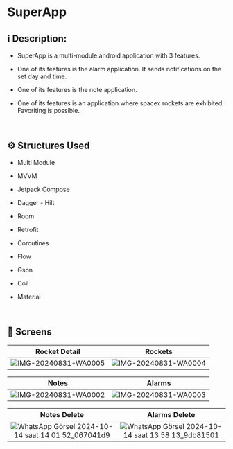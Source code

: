 # SuperApp

## ℹ️ Description:
- SuperApp is a multi-module android application with 3 features.
- One of its features is the alarm application. It sends notifications on the set day and time.
- One of its features is the note application.
- One of its features is an application where spacex rockets are exhibited. Favoriting is possible.

  </br>

## ⚙️ Structures Used
- Multi Module
- MVVM
- Jetpack Compose
- Dagger - Hilt
- Room
- Retrofit
- Coroutines
- Flow
- Gson
- Coil
- Material

  </br>

## 📸 Screens
| Rocket Detail | Rockets |
|:-:|:-:|
|![IMG-20240831-WA0005](https://github.com/user-attachments/assets/2d5bb619-ff09-46b1-8403-23ef60650e36)|![IMG-20240831-WA0004](https://github.com/user-attachments/assets/df4167cb-e83d-4e3c-8efc-af2b013125a4)|

| Notes | Alarms |
|:-:|:-:|
|![IMG-20240831-WA0002](https://github.com/user-attachments/assets/02fe7d47-6062-410d-9b16-f3c1b0ba060c)|![IMG-20240831-WA0003](https://github.com/user-attachments/assets/e06e06e0-1b41-4712-bfe2-5f770b67b5ef)|

| Notes Delete | Alarms Delete |
|:-:|:-:|
|![WhatsApp Görsel 2024-10-14 saat 14 01 52_067041d9](https://github.com/user-attachments/assets/6b5e113d-6177-4a6f-afd3-9759a23fcf86)|![WhatsApp Görsel 2024-10-14 saat 13 58 13_9db81501](https://github.com/user-attachments/assets/73538b38-9a12-42c3-ae03-3062d3d7a850)|



